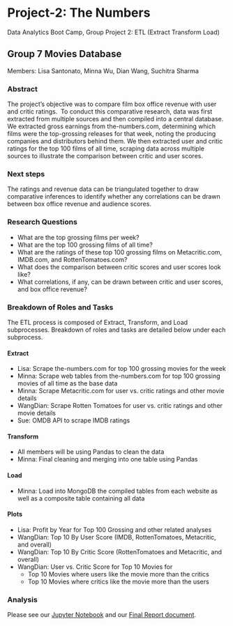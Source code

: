 # Project-2: The Numbers
Data Analytics Boot Camp, Group Project 2: ETL (Extract Transform Load)

## Group 7 Movies Database 
Members: Lisa Santonato, Minna Wu, Dian Wang, Suchitra Sharma
 
### Abstract
The project’s objective was to compare film box office revenue with user and critic ratings.  To conduct this comparative research, data was first extracted from multiple sources and then compiled into a central database. We extracted gross earnings from the-numbers.com, determining which films were the top-grossing releases for that week, noting the producing companies and distributors behind them. We then extracted user and critic ratings for the top 100 films of all time, scraping data across multiple sources to illustrate the comparison between critic and user scores. 

### Next steps
The ratings and revenue data can be triangulated together to draw comparative inferences to identify whether any correlations can be drawn between box office revenue and audience scores.  

### Research Questions
* What are the top grossing films per week? 
* What are the top 100 grossing films of all time?
* What are the ratings of these top 100 grossing films on Metacritic.com, IMDB.com, and RottenTomatoes.com?
* What does the comparison between critic scores and user scores look like?
* What correlations, if any, can be drawn between critic and user scores, and box office revenue? 
 
### Breakdown of Roles and Tasks
The ETL process is composed of Extract, Transform, and Load subprocesses. Breakdown of roles and tasks are detailed below under each subprocess.

#### Extract
* Lisa: Scrape the-numbers.com for top 100 grossing movies for the week
*	Minna: Scrape web tables from the-numbers.com for top 100 grossing movies of all time as the base data
*	Minna: Scrape Metacritic.com for user vs. critic ratings and other movie details
*	WangDian: Scrape Rotten Tomatoes for user vs. critic ratings and other movie details
*	Sue: OMDB API to scrape IMDB ratings

#### Transform
* All members will be using Pandas to clean the data
* Minna: Final cleaning and merging into one table using Pandas

#### Load
* Minna: Load into MongoDB the compiled tables from each website as well as a composite table containing all data

#### Plots
- Lisa: Profit by Year for Top 100 Grossing and other related analyses
- WangDian: Top 10 By User Score (IMDB, RottenTomatoes, Metacritic, and overall)
- WangDian: Top 10 By Critic Score (RottenTomatoes and Metacritic, and overall)
- WangDian: User vs. Critic Score for Top 10 Movies for 
    * Top 10 Movies where users like the movie more than the critics
    * Top 10 Movies where critics like the movie more than the users

### Analysis
Please see our [Jupyter Notebook](./final.ipynb) and our [Final Report document](./FinalProjectReport.docx).
